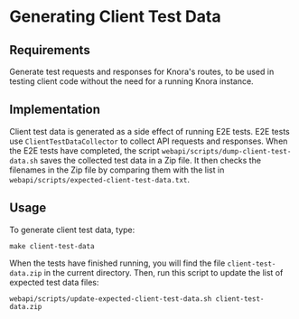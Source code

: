 <!---
 * Copyright © 2021 - 2022 Swiss National Data and Service Center for the Humanities and/or DaSCH Service Platform contributors.
 * SPDX-License-Identifier: Apache-2.0
-->

# Generating Client Test Data

## Requirements

Generate test requests and responses for Knora's routes, to be used in testing
client code without the need for a running Knora instance.
  
## Implementation

Client test data is generated as a side effect of running E2E tests.
E2E tests use `ClientTestDataCollector` to collect API requests and
responses. When the E2E tests have completed, the script
`webapi/scripts/dump-client-test-data.sh` saves the collected test data
in a Zip file. It then checks the filenames in the Zip file by comparing them
with the list in `webapi/scripts/expected-client-test-data.txt`.

## Usage

To generate client test data, type:

```
make client-test-data
```

When the tests have finished running, you will find the file
`client-test-data.zip` in the current directory. Then, run
this script to update the list of expected test data files:

```
webapi/scripts/update-expected-client-test-data.sh client-test-data.zip
```
